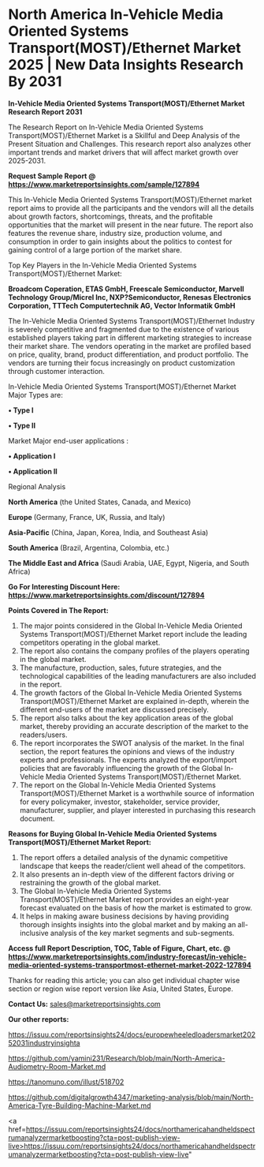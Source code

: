 # North America In-Vehicle Media Oriented Systems Transport(MOST)/Ethernet Market 2025 | New Data Insights Research By 2031

<strong>In-Vehicle Media Oriented Systems Transport(MOST)/Ethernet Market Research Report 2031</strong>

The Research Report on In-Vehicle Media Oriented Systems Transport(MOST)/Ethernet Market is a Skillful and Deep Analysis of the Present Situation and Challenges. This research report also analyzes other important trends and market drivers that will affect market growth over 2025-2031.

<strong>Request Sample Report @ <a href=https://www.marketreportsinsights.com/sample/127894>https://www.marketreportsinsights.com/sample/127894</a></strong>

This In-Vehicle Media Oriented Systems Transport(MOST)/Ethernet market report aims to provide all the participants and the vendors will all the details about growth factors, shortcomings, threats, and the profitable opportunities that the market will present in the near future. The report also features the revenue share, industry size, production volume, and consumption in order to gain insights about the politics to contest for gaining control of a large portion of the market share.

Top Key Players in the In-Vehicle Media Oriented Systems Transport(MOST)/Ethernet Market:

<strong>Broadcom Coperation, ETAS GmbH, Freescale Semiconductor, Marvell Technology Group/Micrel Inc, NXP?Semiconductor, Renesas Electronics Corporation, TTTech Computertechnik AG, Vector Informatik GmbH</strong>

The In-Vehicle Media Oriented Systems Transport(MOST)/Ethernet Industry is severely competitive and fragmented due to the existence of various established players taking part in different marketing strategies to increase their market share. The vendors operating in the market are profiled based on price, quality, brand, product differentiation, and product portfolio. The vendors are turning their focus increasingly on product customization through customer interaction.

In-Vehicle Media Oriented Systems Transport(MOST)/Ethernet Market Major Types are:

<strong>• Type I

• Type II</strong>

Market Major end-user applications :

<strong>• Application I

• Application II</strong>

Regional Analysis

</u><strong><b>North America</b></strong> (the United States, Canada, and Mexico)

<strong><b>Europe </b></strong>(Germany, France, UK, Russia, and Italy)

<strong><b>Asia-Pacific</b></strong> (China, Japan, Korea, India, and Southeast Asia)

<strong><b>South America</b></strong> (Brazil, Argentina, Colombia, etc.)

<strong><b>The Middle East and Africa</b></strong> (Saudi Arabia, UAE, Egypt, Nigeria, and South Africa)

<strong>Go For Interesting Discount Here: <a href=https://www.marketreportsinsights.com/discount/127894>https://www.marketreportsinsights.com/discount/127894</a></strong>

<strong>Points Covered in The Report:</strong>
<ol>
  <li>The major points considered in the Global In-Vehicle Media Oriented Systems Transport(MOST)/Ethernet Market report include the leading competitors operating in the global market.</li>
  <li>The report also contains the company profiles of the players operating in the global market.</li>
  <li>The manufacture, production, sales, future strategies, and the technological capabilities of the leading manufacturers are also included in the report.</li>
  <li>The growth factors of the Global In-Vehicle Media Oriented Systems Transport(MOST)/Ethernet Market are explained in-depth, wherein the different end-users of the market are discussed precisely.</li>
  <li>The report also talks about the key application areas of the global market, thereby providing an accurate description of the market to the readers/users.</li>
  <li>The report incorporates the SWOT analysis of the market. In the final section, the report features the opinions and views of the industry experts and professionals. The experts analyzed the export/import policies that are favorably influencing the growth of the Global In-Vehicle Media Oriented Systems Transport(MOST)/Ethernet Market.</li>
  <li>The report on the Global In-Vehicle Media Oriented Systems Transport(MOST)/Ethernet Market is a worthwhile source of information for every policymaker, investor, stakeholder, service provider, manufacturer, supplier, and player interested in purchasing this research document.</li>
</ol>
<strong>Reasons for Buying Global In-Vehicle Media Oriented Systems Transport(MOST)/Ethernet Market Report:</strong>

<ol>
  <li>The report offers a detailed analysis of the dynamic competitive landscape that keeps the reader/client well ahead of the competitors.</li>
  <li>It also presents an in-depth view of the different factors driving or restraining the growth of the global market.</li>
  <li>The Global In-Vehicle Media Oriented Systems Transport(MOST)/Ethernet Market report provides an eight-year forecast evaluated on the basis of how the market is estimated to grow.</li>
  <li>It helps in making aware business decisions by having providing thorough insights insights into the global market and by making an all-inclusive analysis of the key market segments and sub-segments.</li>
</ol>
<strong>Access full Report Description, TOC, Table of Figure, Chart, etc. @ <a href=https://www.marketreportsinsights.com/industry-forecast/in-vehicle-media-oriented-systems-transportmost-ethernet-market-2022-127894>https://www.marketreportsinsights.com/industry-forecast/in-vehicle-media-oriented-systems-transportmost-ethernet-market-2022-127894</a></strong>


Thanks for reading this article; you can also get individual chapter wise section or region wise report version like Asia, United States, Europe.

<strong>Contact Us:</strong>
sales@marketreportsinsights.com

<strong>Our other reports:</strong>

<a href=https://issuu.com/reportsinsights24/docs/europewheeledloadersmarket20252031industryinsighta>https://issuu.com/reportsinsights24/docs/europewheeledloadersmarket20252031industryinsighta</a>

<a href=https://github.com/yamini231/Research/blob/main/North-America-Audiometry-Room-Market.md>https://github.com/yamini231/Research/blob/main/North-America-Audiometry-Room-Market.md</a>

<a href=https://tanomuno.com/illust/518702>https://tanomuno.com/illust/518702</a>

<a href=https://github.com/digitalgrowth4347/marketing-analysis/blob/main/North-America-Tyre-Building-Machine-Market.md>https://github.com/digitalgrowth4347/marketing-analysis/blob/main/North-America-Tyre-Building-Machine-Market.md</a>

<a href=https://issuu.com/reportsinsights24/docs/northamericahandheldspectrumanalyzermarketboosting?cta=post-publish-view-live>https://issuu.com/reportsinsights24/docs/northamericahandheldspectrumanalyzermarketboosting?cta=post-publish-view-live</a>"
